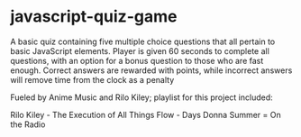 # javascript-quiz-game
A basic quiz containing five multiple choice questions that all pertain to basic JavaScript elements.
Player is given 60 seconds to complete all questions, with an option for a bonus question to those who are fast enough. Correct answers are rewarded with points, while incorrect answers will remove time from the clock as a penalty

Fueled by Anime Music and Rilo Kiley; playlist for this project included:

Rilo Kiley - The Execution of All Things
Flow - Days
Donna Summer = On the Radio